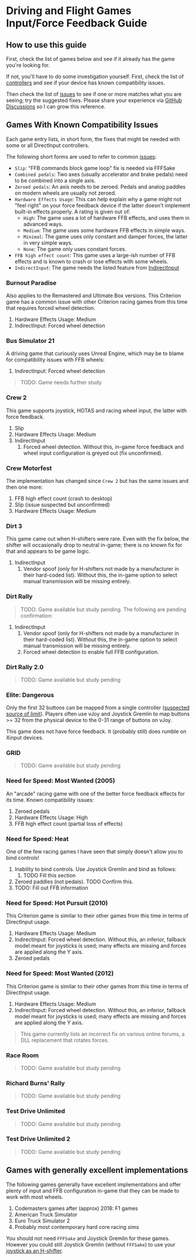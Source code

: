 # Driving and Flight Games Input/Force Feedback Guide

## How to use this guide

First, check the list of games below and see if it already has the game you're
looking for.

If not, you'll have to do some investigation yourself. First, check the list of
[controllers](../hardware_guides/index.md) and see if your device has known
compatibility issues.

Then check the list of [issues](./issues.md) to see if one or more matches what
you are seeing; try the suggested fixes. Please share your experience via
[GitHub Discussions](https://github.com/code-monet/sim-gamer-kit/discussions)
so I can grow this reference.

## Games With Known Compatibility Issues

Each game entry lists, in short form, the fixes that might be needed with some
or all DirectInput controllers.

The following short forms are used to refer to common [issues](./issues.md):

*   `Slip`: "FFB commands block game loop" fix is needed via FFFSake
*   `Combined pedals`: Two axes (usually accelerator and brake pedals) need to be
    combined into a single axis.
*   `Zeroed pedals`: An axis needs to be zeroed. Pedals and analog paddles on
    modern wheels are usually not zeroed.
*   `Hardware Effects Usage`: This can help explain why a game might not "feel
    right" on your force feedback device if the latter doesn't implement built-in
    effects properly. A rating is given out of:
    *   `High`: The game uses a lot of hardware FFB effects, and uses them in
        advanced ways.
    *   `Medium`: The game uses some hardware FFB effects in simple ways.
    *   `Minimal`: The game uses only constant and damper forces, the latter in
        very simple ways.
    *   `None`: The game only uses constant forces.
*   `FFB high effect count`: This game uses a large-ish number of FFB effects and
    is known to crash or lose effects with some wheels.
*   `IndirectInput`: The game needs the listed feature from
    [IndirectInput](../indirect_input/index.md)

### Burnout Paradise

Also applies to the Remastered and Ultimate Box versions. This Criterion game has
a common issue with other Criterion racing games from this time that requires
forced wheel detection.

1.  Hardware Effects Usage: Medium
2.  IndirectInput: Forced wheel detection

### Bus Simulator 21

A driving game that curiously uses Unreal Engine, which may be to blame for compatibility
issues with FFB wheels:

1.  IndirectInput: Forced wheel detection

> TODO: Game needs further study

### Crew 2

This game supports joystick, HOTAS and racing wheel input, the latter with force feedback.

1.  Slip
2.  Hardware Effects Usage: Medium
3.  IndirectInput
    1.   Forced wheel detection. Without this, in-game force feedback and wheel
         input configuration is greyed out (fix unconfirmed).

### Crew Motorfest

The implementation has changed since `Crew 2` but has the same issues and then one more:

1.  FFB high effect count (crash to desktop)
2.  Slip (issue suspected but unconfirmed)
3.  Hardware Effects Usage: Medium

### Dirt 3

This game came out when H-shifters were rare. Even with the fix below, the shifter
will occasionally drop to neutral in-game; there is no known fix for that and appears
to be game logic.

1.  IndirectInput
    1.   Vendor spoof (only for H-shifters not made by a manufacturer in their
         hard-coded list). Without this, the in-game option to select
         manual transmission will be missing entirely.

### Dirt Rally

> TODO: Game available but study pending. The following are pending confirmation:

1.  IndirectInput
    1.   Vendor spoof (only for H-shifters not made by a manufacturer in their
         hard-coded list). Without this, the in-game option to select
         manual transmission will be missing entirely.
    2.   Forced wheel detection to enable full FFB configuration.

### Dirt Rally 2.0

> TODO: Game available but study pending

### Elite: Dangerous

Only the first 32 buttons can be mapped from a single controller
([suspected source of limit](https://learn.microsoft.com/en-us/previous-versions/windows/desktop/ee416627(v=vs.85))).
Players often use vJoy and Joystick Gremlin to map
buttons >= 32 from the physical device to the 0-31 range of buttons on vJoy.

This game does not have force feedback. It (probably still) does rumble on Xinput devices.

### GRID

> TODO: Game available but study pending

### Need for Speed: Most Wanted (2005)

An "arcade" racing game with one of the better force feedback effects for its time.
Known compatibility issues:

1.  Zeroed pedals
2.  Hardware Effects Usage: High
3.  FFB high effect count (partial loss of effects)

### Need for Speed: Heat

One of the few racing games I have seen that simply doesn't allow you to bind
controls!

1.  Inability to bind controls. Use Joystick Gremlin and bind as follows:
    1.   TODO Fill this section
2.  Zeroed paddles (not pedals). TODO Confirm this.
3.  TODO: Fill out FFB information

### Need for Speed: Hot Pursuit (2010)

This Criterion game is similar to their other games from this time in terms of
DirectInput usage.

1.  Hardware Effects Usage: Medium
2.  IndirectInput: Forced wheel detection. Without this, an inferior, fallback
    model meant for joysticks is used; many effects are missing and forces are
    applied along the Y axis.
3.  Zeroed pedals

### Need for Speed: Most Wanted (2012)

This Criterion game is similar to their other games from this time in terms of
DirectInput usage.

1.  Hardware Effects Usage: Medium
2.  IndirectInput: Forced wheel detection. Without this, an inferior, fallback
    model meant for joysticks is used; many effects are missing and forces are
    applied along the Y axis.

> This game currently lists an incorrect fix on various online forums, a DLL replacement
that rotates forces.

### Race Room

> TODO: Game available but study pending

### Richard Burns' Rally

> TODO: Game available but study pending

### Test Drive Unlimited

> TODO: Game available but study pending

### Test Drive Unlimited 2

> TODO: Game available but study pending

## Games with generally excellent implementations

The following games generally have excellent implementations and offer plenty of
input and FFB configuration in-game that they can be made to work with most wheels.

1.  Codemasters games after (approx) 2018: F1 games
2.  American Truck Simulator
3.  Euro Truck Simulator 2
4.  Probably most contemporary hard core racing sims

You should not need `FFFSake` and Joystick Gremlin for these games. However you could
still Joystick Gremlin (without `FFFSake`) to use your
[joystick as an H-shifter](../joystick_gremlin_plugins//h_shifter.md).
